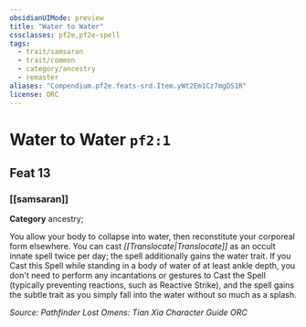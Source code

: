 ```yaml
---
obsidianUIMode: preview
title: "Water to Water"
cssclasses: pf2e,pf2e-spell
tags:
  - trait/samsaran
  - trait/common
  - category/ancestry
  - remaster
aliases: "Compendium.pf2e.feats-srd.Item.yWt2Em1Cz7mgDS1R"
license: ORC
---
```

# Water to Water `pf2:1`
## Feat 13
### [[samsaran]]

**Category** ancestry; 




You allow your body to collapse into water, then reconstitute your corporeal form elsewhere. You can cast _[[Translocate|Translocate]]_ as an occult innate spell twice per day; the spell additionally gains the water trait. If you Cast this Spell while standing in a body of water of at least ankle depth, you don't need to perform any incantations or gestures to Cast the Spell (typically preventing reactions, such as Reactive Strike), and the spell gains the subtle trait as you simply fall into the water without so much as a splash.

*Source: Pathfinder Lost Omens: Tian Xia Character Guide*
*ORC*